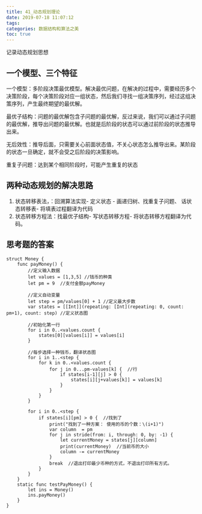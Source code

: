 ```yaml
---
title: 41_动态规划理论
date: 2019-07-18 11:07:12
tags: 
categories: 数据结构和算法之美
toc: true
---
```


记录动态规划思想

<!--more-->

##  一个模型、三个特征

一个模型：多阶段决策最优模型。解决最优问题，在解决的过程中，需要经历多个决策阶段，每个决策阶段对应一组状态，然后我们寻找一组决策序列，经过这组决策序列，产生最终期望的最优解。

最优子结构：问题的最优解包含子问题的最优解，反过来说，我们可以通过子问题的最优解，推导出问题的最优解。也就是后阶段的状态可以通过前阶段的状态推导出来。

无后效性：推导后面，只需要关心前面状态值，不关心状态怎么推导出来。某阶段的状态一旦确定，就不会受之后阶段的决策影响。

重复子问题：达到某个相同阶段时，可能产生重复的状态 

## 两种动态规划的解决思路

1. 状态转移表法，：回溯算法实现- 定义状态 - 画递归树、找重复子问题、 话状态转移表- 将填表过程翻译为代码
2. 状态转移方程法：找最优子结构- 写状态转移方程- 将状态转移方程翻译为代码。

## 思考题的答案

```
struct Money {
    func payMoney() {
        //定义输入数据
        let values = [1,3,5] //钱币的种类
        let pm = 9  //支付金额payMoney
        
        //定义自动变量
        let step = pm/values[0] + 1 //定义最大步数
        var states = [[Int]](repeating: [Int](repeating: 0, count: pm+1), count: step) //定义状态图
        
        //初始化第一行
        for i in 0..<values.count {
            states[0][values[i]] = values[i]
        }
        
        //每步选择一种钱币，翻译状态图
        for i in 1..<step {
            for k in 0..<values.count {
                for j in 0...pm-values[k] {  //行
                    if states[i-1][j] > 0 {
                        states[i][j+values[k]] = values[k]
                    }
                }
            }
        }
        
        for i in 0..<step {
            if states[i][pm] > 0 {  //找到了
                print("找到了一种方案： 使用的币的个数：\(i+1)")
                var column  = pm
                for j in stride(from: i, through: 0, by: -1) {
                    let currentMoney = states[j][column]
                    print(currentMoney)  //当前币的大小
                    column -= currentMoney
                }
                break  //退出打印最少币种的方式，不退出打印所有方式。
            }
        }
    }
    static func testPayMoney() {
        let ins = Money()
        ins.payMoney()
    }
}
```
